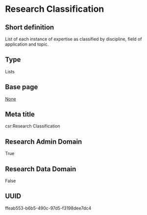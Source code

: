 # Research Classification
## Short definition
List of each instance of expertise as classified by discipline, field of application and topic.
## Type
Lists
## Base page
[None](../Objects/None.md)
## Meta title
csr:Research Classification
## Research Admin Domain
True
## Research Data Domain
False
## UUID
ffeab553-b6b5-490c-97d5-f3198dee7dc4
